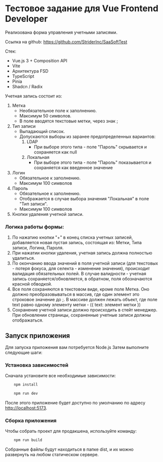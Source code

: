 # Тестовое задание для Vue Frontend Developer
Реализована форма управления учетными записями.

Cсылка на github: https://github.com/StriderInc/SaaSoftTest

Стек:
- Vue.js 3 + Composition API
- Vite
- Архитектура FSD
- TypeScript
- Pinia
- Shadcn / Radix

Учетная запись состоит из:
1. Метка 
   - Необязательное поле к заполнению.
   - Максимум 50 символов.
   - В поле вводятся текстовые метки, через знак ;
2. Тип записи 
   - Выпадающий список. 
   - Допускаются выборы из заранее предопределенных вариантов:
     1. LDAP 
        - При выборе этого типа - поле "Пароль" скрывается и сохраняется как null
     2. Локальная 
        - При выборе этого типа - поле "Пароль" показывается и сохраняется как введенное значение
3. Логин 
   - Обязательное к заполнению. 
   - Максимум 100 символов
4. Пароль 
   - Обязательное к заполнению. 
   - Отображается в случае выбора значения "Локальная" в поле "Тип записи". 
   - Максимум 100 символов
5. Кнопки удаления учетной записи.

### Логика работы формы:
1. По нажатию кнопки "+" в конец списка учетных записей, добавляется новая пустая запись, состоящая из: Метки, Типа записи, Логина, Пароля.
2. При нажатии кнопки удаления, учетная запись должна полностью удалиться.
3. По окончанию ввода значений в поля учетной записи (для текстовых - потеря фокуса, для селекта - изменение значения), происходит валидация обязательных полей. В случае валидности - учетная запись сохраняется/обновляется, в обратном, поля обозначаются красной обводкой.
4. Все поля сохраняются в текстовом виде, кроме поле Метка. Оно должно преобразовываться в массив, где один элемент это строковое значение до ;. В массиве должен лежать объект, где поле text равно одному элементу метки - ({ text: элемент метки })
5. Сохранение учетной записи должно происходить в стейт менеджер. При обновлении страницы, сохраненные учетные записи должны отображаться.

## Запуск приложения

Для запуска приложения вам потребуется Node.js 
Затем выполните следующие шаги:

### Установка зависимостей

Сначала установите все необходимые зависимости:

```bash
    npm install
```

```bash
    npm run dev
```

После этого приложение будет доступно по умолчанию по адресу [http://localhost:5173](http://localhost:5173).

### Сборка приложения

Чтобы собрать проект для продакшена, используйте команду:

```bash
    npm run build
```
Собранные файлы будут находиться в папке dist, и их можно развернуть на любом статическом сервере.
